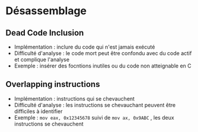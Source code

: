 # Désassemblage

## Dead Code Inclusion 
- Implémentation : inclure du code qui n'est jamais exécuté
- Difficulté d'analyse : le code mort peut être confondu avec du code actif et complique l'analyse
- Exemple : insérer des focntions inutiles ou du code non atteignable en C

## Overlapping instructions
- Implémentation : instructions qui se chevauchent
- Difficulté d'analyse : les instructions se chevauchant peuvent être difficiles à identifier
- Exemple : `mov eax, 0x12345678` suivi de `mov ax, 0x9ABC` , les deux instructions se chevauchent

